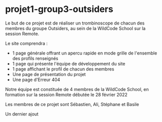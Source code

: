 # projet1-group3-outsiders
Le but de ce projet est de réaliser un trombinoscope de chacun des membres du groupe Outsiders, au sein de la WildCode School sur la session Remote.

Le site comprendra : 
- 1 page générale offrant un apercu rapide en mode grille de l'ensemble des profils renseignés
- 1 page qui présente l'équipe de développement du site
- 1 page affichant le profil de chacun des membres
- Une page de présentation du projet
- Une page d'Erreur 404


Notre équipe est constituée de 4 membres de la WildCode School, en formation sur la session Remote débutée le 28 février 2022

Les membres de ce projet sont Sébastien, Ali, Stéphane et Basile

Un dernier ajout
